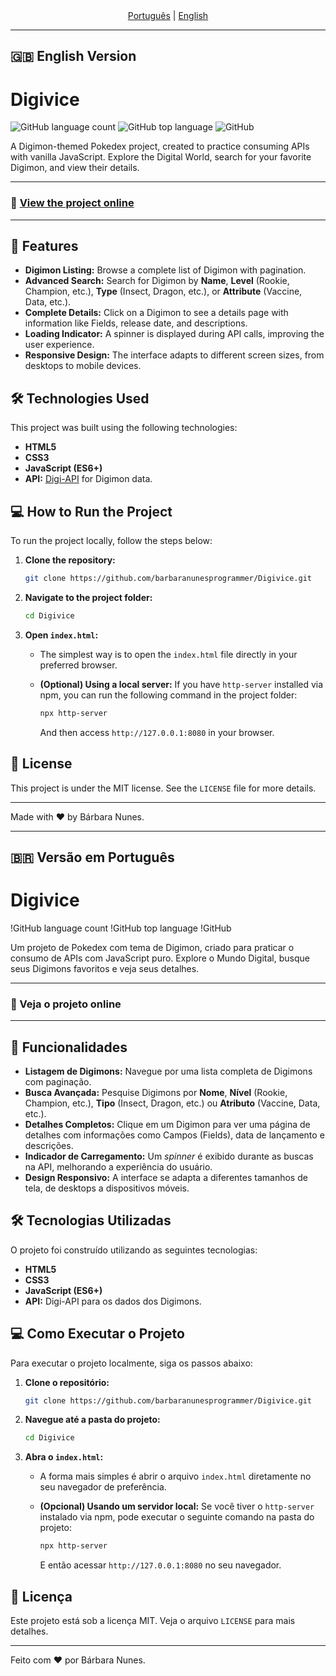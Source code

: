 <div align="center">
  <a href="#-versão-em-português">Português</a>
  <span> | </span>
  <a href="#-english-version">English</a>
</div>

---

<a id="-english-version"></a>

## 🇬🇧 English Version

# Digivice 

![GitHub language count](https://img.shields.io/github/languages/count/barbaranunesprogrammer/Digivice?style=for-the-badge)
![GitHub top language](https://img.shields.io/github/languages/top/barbaranunesprogrammer/Digivice?style=for-the-badge)
![GitHub](https://img.shields.io/github/license/barbaranunesprogrammer/Digivice?style=for-the-badge)

A Digimon-themed Pokedex project, created to practice consuming APIs with vanilla JavaScript. Explore the Digital World, search for your favorite Digimon, and view their details.

---

### 🔗 [View the project online](https://barbaranunesprogrammer.github.io/Digivice/)

---

## 🚀 Features

- **Digimon Listing:** Browse a complete list of Digimon with pagination.
- **Advanced Search:** Search for Digimon by **Name**, **Level** (Rookie, Champion, etc.), **Type** (Insect, Dragon, etc.), or **Attribute** (Vaccine, Data, etc.).
- **Complete Details:** Click on a Digimon to see a details page with information like Fields, release date, and descriptions.
- **Loading Indicator:** A spinner is displayed during API calls, improving the user experience.
- **Responsive Design:** The interface adapts to different screen sizes, from desktops to mobile devices.

## 🛠️ Technologies Used

This project was built using the following technologies:

- **HTML5**
- **CSS3**
- **JavaScript (ES6+)**
- **API:** [Digi-API](https://digi-api.com/) for Digimon data.

## 💻 How to Run the Project

To run the project locally, follow the steps below:

1. **Clone the repository:**
   ```bash
   git clone https://github.com/barbaranunesprogrammer/Digivice.git
   ```

2. **Navigate to the project folder:**
   ```bash
   cd Digivice
   ```

3. **Open `index.html`:**
   - The simplest way is to open the `index.html` file directly in your preferred browser.

   - **(Optional) Using a local server:** If you have `http-server` installed via npm, you can run the following command in the project folder:
     ```bash
     npx http-server
     ```
     And then access `http://127.0.0.1:8080` in your browser.

## 📄 License

This project is under the MIT license. See the `LICENSE` file for more details.

---

Made with ❤️ by Bárbara Nunes.

---

<a id="-versão-em-português"></a>

## 🇧🇷 Versão em Português

# Digivice

!GitHub language count
!GitHub top language
!GitHub

Um projeto de Pokedex com tema de Digimon, criado para praticar o consumo de APIs com JavaScript puro. Explore o Mundo Digital, busque seus Digimons favoritos e veja seus detalhes.

---

### 🔗 Veja o projeto online

---

## 🚀 Funcionalidades

- **Listagem de Digimons:** Navegue por uma lista completa de Digimons com paginação.
- **Busca Avançada:** Pesquise Digimons por **Nome**, **Nível** (Rookie, Champion, etc.), **Tipo** (Insect, Dragon, etc.) ou **Atributo** (Vaccine, Data, etc.).
- **Detalhes Completos:** Clique em um Digimon para ver uma página de detalhes com informações como Campos (Fields), data de lançamento e descrições.
- **Indicador de Carregamento:** Um *spinner* é exibido durante as buscas na API, melhorando a experiência do usuário.
- **Design Responsivo:** A interface se adapta a diferentes tamanhos de tela, de desktops a dispositivos móveis.

## 🛠️ Tecnologias Utilizadas

O projeto foi construído utilizando as seguintes tecnologias:

- **HTML5**
- **CSS3**
- **JavaScript (ES6+)**
- **API:** Digi-API para os dados dos Digimons.

## 💻 Como Executar o Projeto

Para executar o projeto localmente, siga os passos abaixo:

1. **Clone o repositório:**
   ```bash
   git clone https://github.com/barbaranunesprogrammer/Digivice.git
   ```

2. **Navegue até a pasta do projeto:**
   ```bash
   cd Digivice
   ```

3. **Abra o `index.html`:**
   - A forma mais simples é abrir o arquivo `index.html` diretamente no seu navegador de preferência.

   - **(Opcional) Usando um servidor local:** Se você tiver o `http-server` instalado via npm, pode executar o seguinte comando na pasta do projeto:
     ```bash
     npx http-server
     ```
     E então acessar `http://127.0.0.1:8080` no seu navegador.

## 📄 Licença

Este projeto está sob a licença MIT. Veja o arquivo `LICENSE` para mais detalhes.

---

Feito com ❤️ por Bárbara Nunes.